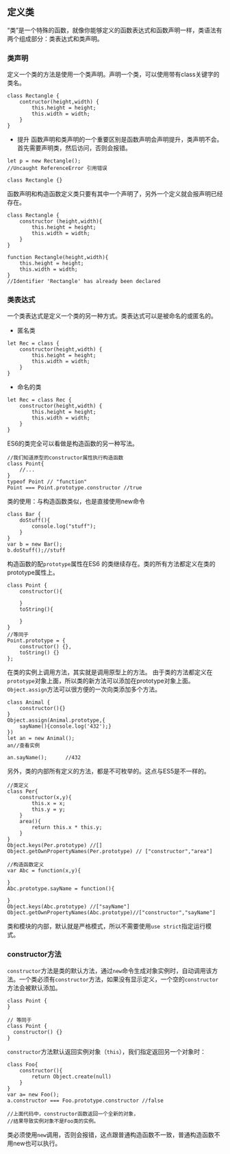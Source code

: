 ## 定义类
“类”是一个特殊的函数，就像你能够定义的函数表达式和函数声明一样，类语法有两个组成部分：类表达式和类声明。
### 类声明
定义一个类的方法是使用一个类声明。声明一个类，可以使用带有class关键字的类名。
```
class Rectangle {
    contructor(height,width) {
        this.height = height;
        this.width = width;
    }
}
```
+ 提升
函数声明和类声明的一个重要区别是函数声明会声明提升，类声明不会。首先需要声明类，然后访问，否则会报错。
```
let p = new Rectangle();
//Uncaught ReferenceError 引用错误

class Rectangle {}
```
函数声明和构造函数定义类只要有其中一个声明了，另外一个定义就会报声明已经存在。
```
class Rectangle {
    constructor (height,width){
        this.height = height;
        this.width = width;
    }
}

function Rectangle(height,width){
    this.height = height;
    this.width = width;
}
//Identifier 'Rectangle' has already been declared
```
### 类表达式
一个类表达式是定义一个类的另一种方式。类表达式可以是被命名的或匿名的。
+ 匿名类
```
let Rec = class {
    constructor(height,width) {
        this.height = height;
        this.width = width;
    }
}
```
+ 命名的类
```
let Rec = class Rec {
    constructor(height,width) {
        this.height = height;
        this.width = width;
    }
}
```
ES6的类完全可以看做是构造函数的另一种写法。
```
//我们知道原型的constructor属性执行构造函数
class Point{
    //...
}
typeof Point // "function"
Point === Point.prototype.constructor //true
```
类的使用：与构造函数类似，也是直接使用new命令
```
class Bar {
    doStuff(){
        console.log("stuff");	
    }	
}
var b = new Bar();
b.doStuff();//stuff
```
构造函数的配`prototype`属性在ES6 的类继续存在。类的所有方法都定义在类的prototype属性上。
```
class Point {
    constructor(){

    }
    toString(){

    }
}
//等同于
Point.prototype = {
    constructor() {},
    toString() {}
};
```
在类的实例上调用方法，其实就是调用原型上的方法。
由于类的方法都定义在`prototype`对象上面，所以类的新方法可以添加在prototype对象上面。`Object.assign`方法可以很方便的一次向类添加多个方法。
```
class Animal {
    constructor(){}
}
Object.assign(Animal.prototype,{
    sayName(){console.log('432');}
})
let an = new Animal();
an//查看实例

an.sayName();      //432
```
另外，类的内部所有定义的方法，都是不可枚举的。这点与ES5是不一样的。
```
//类定义
class Per{
    constructor(x,y){
        this.x = x;
        this.y = y;
    }
    area(){
        return this.x * this.y;
    }
}
Object.keys(Per.prototype) //[]
Object.getOwnPropertyNames(Per.prototype) // ["constructor","area"]

//构造函数定义
var Abc = function(x,y){

}
Abc.prototype.sayName = function(){

}
Object.keys(Abc.prototype) //["sayName"]
Object.getOwnPropertyNames(Abc.prototype)//["constructor","sayName"]
```
类和模块的内部，默认就是严格模式，所以不需要使用`use strict`指定运行模式。
### constructor方法
`constructor`方法是类的默认方法，通过`new`命令生成对象实例时，自动调用该方法。一个类必须有`constructor`方法，如果没有显示定义，一个空的`constructor`方法会被默认添加。
```
class Point {
}

// 等同于
class Point {
  constructor() {}
}
```
`constructor`方法默认返回实例对象（`this`），我们指定返回另一个对象时：
```
class Foo{
    constructor(){
        return Object.create(null)
    }	
}
var a= new Foo();
a.constructor === Foo.prototype.constructor //false

//上面代码中，constructor函数返回一个全新的对象，
//结果导致实例对象不是Foo类的实例。
```
类必须使用`new`调用，否则会报错，这点跟普通构造函数不一致，普通构造函数不用new也可以执行。